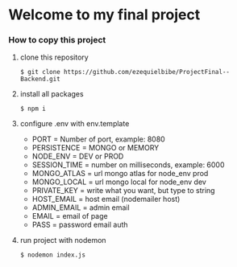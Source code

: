 # Welcome to my final project

### How to copy this project

1. clone this repository

    `$ git clone https://github.com/ezequielbibe/ProjectFinal--Backend.git`
2. install all packages

    `$ npm i`
3. configure .env with env.template

    * PORT = Number of port, example: 8080
    * PERSISTENCE = MONGO or MEMORY
    * NODE_ENV = DEV or PROD
    * SESSION_TIME = number on milliseconds, example: 6000
    * MONGO_ATLAS = url mongo atlas for node_env prod
    * MONGO_LOCAL = url mongo local for node_env dev
    * PRIVATE_KEY = write what you want, but type to string
    * HOST_EMAIL = host email (nodemailer host)
    * ADMIN_EMAIL = admin email
    * EMAIL = email of page
    * PASS = password email auth
4. run project with nodemon

    `$ nodemon index.js`